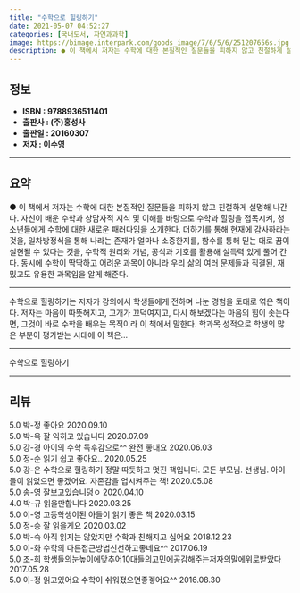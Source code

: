 ```yaml
---
title: "수학으로 힐링하기"
date: 2021-05-07 04:52:27
categories: [국내도서, 자연과과학]
image: https://bimage.interpark.com/goods_image/7/6/5/6/251207656s.jpg
description: ● 이 책에서 저자는 수학에 대한 본질적인 질문들을 피하지 않고 친절하게 설명해 나간다. 자신이 배운 수학과 상담자적 지식 및 이해를 바탕으로 수학과 힐링을 접목시켜, 청소년들에게 수학에 대한 새로운 패러다임을 소개한다. 더하기를 통해 현재에 감사하라는 것을, 일차방정식을 통해 나라는
---
```


## **정보**

- **ISBN : 9788936511401**
- **출판사 : (주)홍성사**
- **출판일 : 20160307**
- **저자 : 이수영**

------



## **요약**

●  이 책에서 저자는 수학에 대한 본질적인 질문들을 피하지 않고 친절하게 설명해 나간다. 자신이 배운 수학과 상담자적 지식 및 이해를 바탕으로 수학과 힐링을 접목시켜, 청소년들에게 수학에 대한 새로운 패러다임을 소개한다. 더하기를 통해 현재에 감사하라는 것을, 일차방정식을 통해 나라는 존재가 얼마나 소중한지를, 함수를 통해 믿는 대로 꿈이 실현될 수 있다는 것을, 수학적 원리와 개념, 공식과 기호를 활용해 설득력 있게 풀어 간다. 동시에 수학이 딱딱하고 어려운 과목이 아니라 우리 삶의 여러 문제들과 직결된, 재밌고도 유용한 과목임을 알게 해준다.

------

수학으로 힐링하기는 저자가 강의에서 학생들에게 전하며 나눈 경험을 토대로 엮은 책이다. 저자는 마음이 따뜻해지고, 고개가 끄덕여지고, 다시 해보겠다는 마음의 힘이 솟는다면, 그것이 바로 수학을 배우는 목적이라 이 책에서 말한다. 학과목 성적으로 학생의 많은 부분이 평가받는 시대에 이 책은... 

------


수학으로 힐링하기 

------


## **리뷰** 

5.0 박-정 좋아요 2020.09.10 <br/>5.0 박-옥 잘 익히고 있습니다 2020.07.09 <br/>5.0 강-경 아이의 수학 독후감으로^^ 완전 좋대요 2020.06.03 <br/>5.0 정-순 읽기 쉽고  좋아요.. 2020.05.25 <br/>5.0 강-은 수학으로 힐링하기 정말 따듯하고 멋진 책입니다.
모든 부모님. 선생님. 아이들이 읽었으면 좋겠어요.
자존감을 업시켜주는 책! 2020.05.08 <br/>5.0 송-영 잘보고있습니덩ㅇ 2020.04.10 <br/>4.0 박-규 읽을만합니다 2020.03.25 <br/>5.0 이-영 고등학생이된  아들이  읽기 좋은 책 2020.03.15 <br/>5.0 정-승 잘 읽을게요 2020.03.02 <br/>5.0 박-숙 아직 읽지는 않았지만 수학과 친해지고 십어요 2018.12.23 <br/>5.0 이-화 수학의 다른접근방법신선하고좋네요^^  2017.06.19 <br/>5.0 조-희 학생들의눈높이에맞추어10대들의고민에공감해주는저자의말에위로받았다 2017.05.28 <br/>5.0 이-정 읽고있어요 수학이 쉬워졌으면좋겧어요^^ 2016.08.30 <br/>